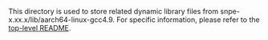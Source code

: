 This directory is used to store related dynamic library files from snpe-x.xx.x/lib/aarch64-linux-gcc4.9. For specific information, please refer to the [top-level README](../../../README.md).